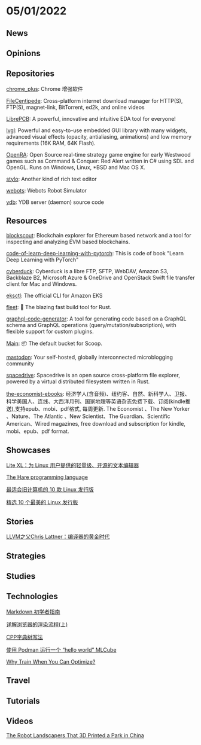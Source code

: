 # 05/01/2022

## News

## Opinions

## Repositories
[chrome_plus](https://github.com/shuax/chrome_plus): Chrome 增强软件

[FileCentipede](https://github.com/filecxx/FileCentipede): Cross-platform internet download manager for HTTP(S), FTP(S), magnet-link, BitTorrent, ed2k, and online videos

[LibrePCB](https://github.com/LibrePCB/LibrePCB): A powerful, innovative and intuitive EDA tool for everyone!

[lvgl](https://github.com/lvgl/lvgl): Powerful and easy-to-use embedded GUI library with many widgets, advanced visual effects (opacity, antialiasing, animations) and low memory requirements (16K RAM, 64K Flash).

[OpenRA](https://github.com/OpenRA/OpenRA): Open Source real-time strategy game engine for early Westwood games such as Command & Conquer: Red Alert written in C# using SDL and OpenGL. Runs on Windows, Linux, *BSD and Mac OS X.

[stylo](https://github.com/papyrs/stylo): Another kind of rich text editor

[webots](https://github.com/cyberbotics/webots): Webots Robot Simulator

[ydb](https://github.com/ydb-platform/ydb): YDB server (daemon) source code

## Resources
[blockscout](https://github.com/blockscout/blockscout): Blockchain explorer for Ethereum based network and a tool for inspecting and analyzing EVM based blockchains.

[code-of-learn-deep-learning-with-pytorch](https://github.com/L1aoXingyu/code-of-learn-deep-learning-with-pytorch): This is code of book "Learn Deep Learning with PyTorch"

[cyberduck](https://github.com/iterate-ch/cyberduck): Cyberduck is a libre FTP, SFTP, WebDAV, Amazon S3, Backblaze B2, Microsoft Azure & OneDrive and OpenStack Swift file transfer client for Mac and Windows.

[eksctl](https://github.com/weaveworks/eksctl): The official CLI for Amazon EKS

[fleet](https://github.com/dimensionhq/fleet): 🚀 The blazing fast build tool for Rust.

[graphql-code-generator](https://github.com/dotansimha/graphql-code-generator): A tool for generating code based on a GraphQL schema and GraphQL operations (query/mutation/subscription), with flexible support for custom plugins.

[Main](https://github.com/ScoopInstaller/Main): 📦 The default bucket for Scoop.

[mastodon](https://github.com/mastodon/mastodon): Your self-hosted, globally interconnected microblogging community

[spacedrive](https://github.com/spacedriveapp/spacedrive): Spacedrive is an open source cross-platform file explorer, powered by a virtual distributed filesystem written in Rust.

[the-economist-ebooks](https://github.com/hehonghui/the-economist-ebooks): 经济学人(含音频)、纽约客、自然、新科学人、卫报、科学美国人、连线、大西洋月刊、国家地理等英语杂志免费下载、订阅(kindle推送),支持epub、mobi、pdf格式, 每周更新. The Economist 、The New Yorker 、Nature、The Atlantic 、New Scientist、The Guardian、Scientific American、Wired magazines, free download and subscription for kindle, mobi、epub、pdf format.

## Showcases
[Lite XL：为 Linux 用户提供的轻量级、开源的文本编辑器](https://linux.cn/article-14497-1.html)

[The Hare programming language](https://harelang.org/)

[最适合旧计算机的 10 款 Linux 发行版](https://linux.cn/article-14505-1.html)

[精选 10 个最美的 Linux 发行版](https://linux.cn/article-14501-1.html)

## Stories
[LLVM之父Chris Lattner：编译器的黄金时代](https://my.oschina.net/oneflow/blog/5517044)

## Strategies


## Studies

## Technologies
[Markdown 初学者指南](https://linux.cn/article-14503-1.html)

[详解浏览器的渲染流程(上)](https://juejin.cn/post/7091957895532642311)

[CPP字典树写法](https://juejin.cn/post/7009188949805498381)

[使用 Podman 运行一个 “hello world” MLCube](https://linux.cn/article-14515-1.html)

[Why Train When You Can Optimize?](https://justinmeiners.github.io/why-train-when-you-can-optimize/)

## Travel

## Tutorials

## Videos
[The Robot Landscapers That 3D Printed a Park in China](https://www.youtube.com/watch?v=Bf9_zFdKMWI)
